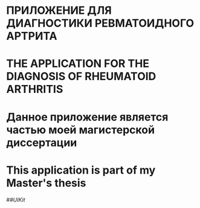 # ПРИЛОЖЕНИЕ ДЛЯ ДИАГНОСТИКИ РЕВМАТОИДНОГО АРТРИТА
# THE APPLICATION FOR THE DIAGNOSIS OF RHEUMATOID ARTHRITIS

# Данное приложение является частью моей магистерской диссертации
# This application is part of my Master's thesis

#_#UIKit_
